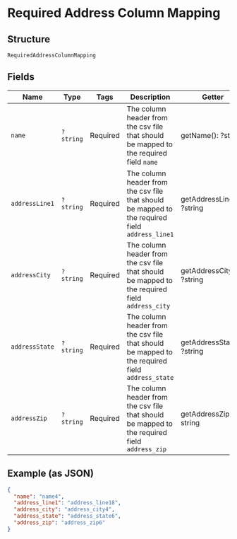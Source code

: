 
# Required Address Column Mapping

## Structure

`RequiredAddressColumnMapping`

## Fields

| Name | Type | Tags | Description | Getter | Setter |
|  --- | --- | --- | --- | --- | --- |
| `name` | `?string` | Required | The column header from the csv file that should be mapped to the required field `name` | getName(): ?string | setName(?string name): void |
| `addressLine1` | `?string` | Required | The column header from the csv file that should be mapped to the required field `address_line1` | getAddressLine1(): ?string | setAddressLine1(?string addressLine1): void |
| `addressCity` | `?string` | Required | The column header from the csv file that should be mapped to the required field `address_city` | getAddressCity(): ?string | setAddressCity(?string addressCity): void |
| `addressState` | `?string` | Required | The column header from the csv file that should be mapped to the required field `address_state` | getAddressState(): ?string | setAddressState(?string addressState): void |
| `addressZip` | `?string` | Required | The column header from the csv file that should be mapped to the required field `address_zip` | getAddressZip(): ?string | setAddressZip(?string addressZip): void |

## Example (as JSON)

```json
{
  "name": "name4",
  "address_line1": "address_line18",
  "address_city": "address_city4",
  "address_state": "address_state6",
  "address_zip": "address_zip6"
}
```

